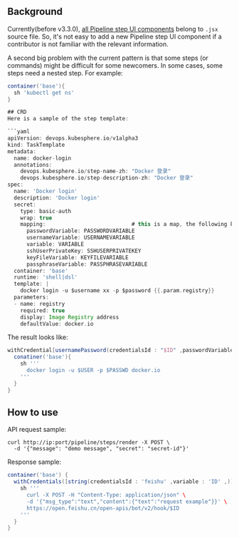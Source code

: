 ## Background
Currently(before v3.3.0), [all Pipeline step UI components](https://github.com/kubesphere/console/tree/master/src/pages/devops/components/Pipeline/StepModals) belong to `.jsx` source file. So, it's not easy to add a new Pipeline step UI component if a contributor is not familiar with the relevant information.

A second big problem with the current pattern is that some steps (or commands) might be difficult for some newcomers. In some cases, some steps need a nested step. For example:

```groovy
container('base'){
  sh 'kubectl get ns'
}

## CRD
Here is a sample of the step template:

```yaml
apiVersion: devops.kubesphere.io/v1alpha3
kind: TaskTemplate
metadata:
  name: docker-login
  annotations:
    devops.kubesphere.io/step-name-zh: "Docker 登录"
    devops.kubesphere.io/step-description-zh: "Docker 登录"
spec:
  name: 'Docker login'
  description: 'Docker login'
  secret:
    type: basic-auth
    wrap: true
    mapping:                           # this is a map, the following key-values are default
      passwordVariable: PASSWORDVARIABLE
      usernameVariable: USERNAMEVARIABLE
      variable: VARIABLE
      sshUserPrivateKey: SSHUSERPRIVATEKEY
      keyFileVariable: KEYFILEVARIABLE
      passphraseVariable: PASSPHRASEVARIABLE
  container: 'base'
  runtime: 'shell|dsl'
  template: |
    docker login -u $username xx -p $password {{.param.registry}}
  parameters:
  - name: registry
    required: true
    display: Image Registry address
    defaultValue: docker.io
```

The result looks like:
```groovy
withCredential[usernamePassword(credentialsId : "$ID" ,passwordVariable : 'PASSWD' ,usernameVariable : 'USER' ,)]) {
  conatiner('base'){
    sh '''
      docker login -u $USER -p $PASSWD docker.io
    '''
  }
}
```

## How to use
API request sample:
```shell
curl http://ip:port/pipeline/steps/render -X POST \
  -d '{"message": "demo message", "secret": "secret-id"}'
```

Response sample:
```groovy
container('base') {
  withCredentials([string(credentialsId : 'feishu' ,variable : 'ID' ,)]) {
    sh '''
      curl -X POST -H "Content-Type: application/json" \
      -d '{"msg_type":"text","content":{"text":"request example"}}' \
      https://open.feishu.cn/open-apis/bot/v2/hook/$ID
    '''
  }
}
```
